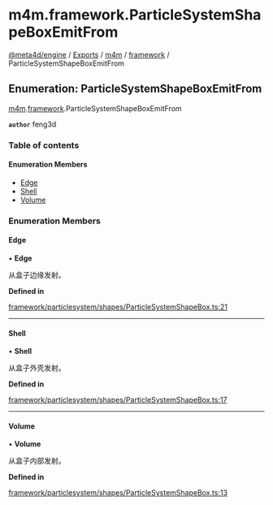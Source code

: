 # m4m.framework.ParticleSystemShapeBoxEmitFrom

[@meta4d/engine](../) / [Exports](../modules/) / [m4m](../modules/m4m.md) / [framework](../modules/m4m.framework.md) / ParticleSystemShapeBoxEmitFrom

## Enumeration: ParticleSystemShapeBoxEmitFrom

[m4m](../modules/m4m.md).[framework](../modules/m4m.framework.md).ParticleSystemShapeBoxEmitFrom

**`author`** feng3d

### Table of contents

#### Enumeration Members

* [Edge](m4m.framework.ParticleSystemShapeBoxEmitFrom.md#edge)
* [Shell](m4m.framework.ParticleSystemShapeBoxEmitFrom.md#shell)
* [Volume](m4m.framework.ParticleSystemShapeBoxEmitFrom.md#volume)

### Enumeration Members

#### Edge

• **Edge**

从盒子边缘发射。

**Defined in**

[framework/particlesystem/shapes/ParticleSystemShapeBox.ts:21](https://github.com/meta4d-me/meta4d-engine/blob/cf6bfe6/src/framework/particlesystem/shapes/ParticleSystemShapeBox.ts#L21)

***

#### Shell

• **Shell**

从盒子外壳发射。

**Defined in**

[framework/particlesystem/shapes/ParticleSystemShapeBox.ts:17](https://github.com/meta4d-me/meta4d-engine/blob/cf6bfe6/src/framework/particlesystem/shapes/ParticleSystemShapeBox.ts#L17)

***

#### Volume

• **Volume**

从盒子内部发射。

**Defined in**

[framework/particlesystem/shapes/ParticleSystemShapeBox.ts:13](https://github.com/meta4d-me/meta4d-engine/blob/cf6bfe6/src/framework/particlesystem/shapes/ParticleSystemShapeBox.ts#L13)

